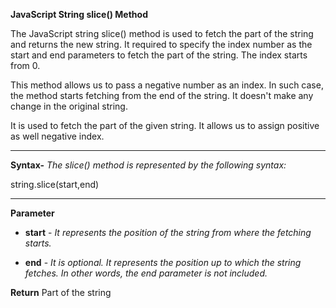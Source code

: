 **JavaScript String slice() Method**

The JavaScript string slice() method is used to fetch the part of the string and returns the new string. It required to specify the index number as the start and end parameters to fetch the part of the string. The index starts from 0.

This method allows us to pass a negative number as an index. In such case, the method starts fetching from the end of the string. It doesn't make any change in the original string.

It is used to fetch the part of the given string. It allows us to assign positive as well negative index.

--------------------

**Syntax-**
_The slice() method is represented by the following syntax:_

string.slice(start,end)  

------------------

**Parameter**
- **start** - _It represents the position of the string from where the fetching starts._

- **end** - _It is optional. It represents the position up to which the string fetches. In other words, the end parameter is not included._

**Return**
Part of the string